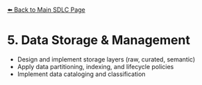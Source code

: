 [⬅️ Back to Main SDLC Page](data_platform_sdlc.md)

# 5. Data Storage & Management
- Design and implement storage layers (raw, curated, semantic)
- Apply data partitioning, indexing, and lifecycle policies
- Implement data cataloging and classification